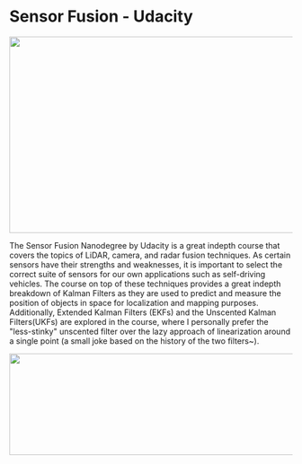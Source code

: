 # Sensor Fusion - Udacity

<img src="https://github.com/SeymurD/Udacity-Sensor-Fusion-ND/blob/master/2.%20Camera%20Module/Final%20Project%20-%20Track%20an%20Object%20in%203D%20Space/images/save_images/Sensor%20Fusion.gif" width="1400" height="350" />

The Sensor Fusion Nanodegree by Udacity is a great indepth course that covers the topics of LiDAR, camera, and radar fusion techniques. As certain sensors have their strengths and weaknesses, it is important to select the correct suite of sensors for our own applications such as self-driving vehicles. The course on top of these techniques provides a great indepth breakdown of Kalman Filters as they are used to predict and measure the position of objects in space for localization and mapping purposes. Additionally, Extended Kalman Filters (EKFs) and the Unscented Kalman Filters(UKFs) are explored in the course, where I personally prefer the "less-stinky" unscented filter over the lazy approach of linearization around a single point (a small joke based on the history of the two filters~).

<img src="https://github.com/SeymurD/Udacity-Sensor-Fusion-ND/blob/master/2.%20Camera%20Module/Final%20Project%20-%20Track%20an%20Object%20in%203D%20Space/images/save_images/Matched%20Keypoints.gif" width="1200" height="181" />

